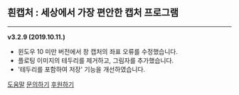 ## **흰캡처 : 세상에서 가장 편안한 캡처 프로그램**
---
**v3.2.9 (2019.10.11.)**

* 윈도우 10 미만 버전에서 창 캡처의 좌표 오류를 수정했습니다.
* 플로팅 이미지의 테두리를 제거하고, 그림자를 추가했습니다.
* '테두리를 포함하여 저장' 기능을 개선하였습니다.

[도움말](https://docs.tflow.co.kr) [문의하기](http://tflow.co.kr/contact) [후원하기](http://tflow.co.kr/donate)
